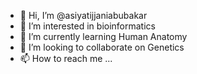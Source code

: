 - 👋 Hi, I’m @asiyatijjaniabubakar
- 👀 I’m interested in bioinformatics
- 🌱 I’m currently learning Human Anatomy
- 💞️ I’m looking to collaborate on Genetics
- 📫 How to reach me ...

<!---
asiyatijjaniabubakar/asiyatijjaniabubakar is a ✨ special ✨ repository because its `README.md` (this file) appears on your GitHub profile.
You can click the Preview link to take a look at your changes.
--->
